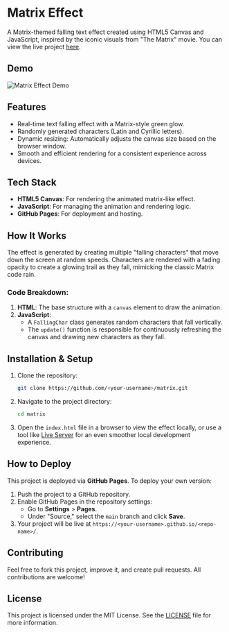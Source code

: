 # Matrix Effect

A Matrix-themed falling text effect created using HTML5 Canvas and JavaScript, inspired by the iconic visuals from "The Matrix" movie. You can view the live project [here](https://rjoshi141.github.io/matrix/).

## Demo

![Matrix Effect Demo](path-to-your-gif-file.gif)

## Features

- Real-time text falling effect with a Matrix-style green glow.
- Randomly generated characters (Latin and Cyrillic letters).
- Dynamic resizing: Automatically adjusts the canvas size based on the browser window.
- Smooth and efficient rendering for a consistent experience across devices.

## Tech Stack

- **HTML5 Canvas**: For rendering the animated matrix-like effect.
- **JavaScript**: For managing the animation and rendering logic.
- **GitHub Pages**: For deployment and hosting.

## How It Works

The effect is generated by creating multiple "falling characters" that move down the screen at random speeds. Characters are rendered with a fading opacity to create a glowing trail as they fall, mimicking the classic Matrix code rain.

### Code Breakdown:

1. **HTML**: The base structure with a `canvas` element to draw the animation.
2. **JavaScript**:
   - A `FallingChar` class generates random characters that fall vertically.
   - The `update()` function is responsible for continuously refreshing the canvas and drawing new characters as they fall.

## Installation & Setup

1. Clone the repository:
   ```bash
   git clone https://github.com/<your-username>/matrix.git
   ```

2. Navigate to the project directory:
   ```bash
   cd matrix
   ```

3. Open the `index.html` file in a browser to view the effect locally, or use a tool like [Live Server](https://marketplace.visualstudio.com/items?itemName=ritwickdey.LiveServer) for an even smoother local development experience.

## How to Deploy

This project is deployed via **GitHub Pages**. To deploy your own version:

1. Push the project to a GitHub repository.
2. Enable GitHub Pages in the repository settings:
   - Go to **Settings** > **Pages**.
   - Under "Source," select the `main` branch and click **Save**.
3. Your project will be live at `https://<your-username>.github.io/<repo-name>/`.

## Contributing

Feel free to fork this project, improve it, and create pull requests. All contributions are welcome!

## License

This project is licensed under the MIT License. See the [LICENSE](LICENSE) file for more information.

